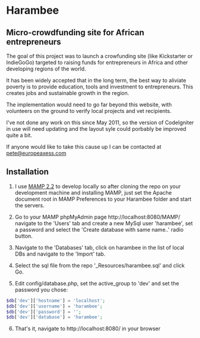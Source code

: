 Harambee
========

## Micro-crowdfunding site for African entrepreneurs ##

The goal of this project was to launch a crowfunding site (like Kickstarter or IndieGoGo) targeted to raising funds for entrepreneurs in Africa and other developing regions of the world.

It has been widely accepted that in the long term, the best way to aliviate poverty is to provide education, tools and investment to entrepreneurs. This creates jobs and sustainable growth in the region.

The implementation would need to go far beyond this website, with volunteers on the ground to verify local projects and vet recipients.

I've not done any work on this since May 2011, so the version of CodeIgniter in use will need updating and the layout syle could porbably be improved quite a bit.

If anyone would like to take this cause up I can be contacted at pete@europeaxess.com

Installation
------------

 1. I use [MAMP 2.2](http://www.mamp.info/en/downloads/) to develop locally so after cloning the repo on your development machine and installing MAMP, just set the Apache document root in MAMP Preferences to your Harambee folder and start the servers.

 2. Go to your MAMP phpMyAdmin page http://localhost:8080/MAMP/ navigate to the 'Users' tab and create a new MySql user 'harambee', set a password and select the 'Create database with same name..' radio button.

 3. Navigate to the 'Databases' tab, click on harambee in the list of local DBs and navigate to the 'Import' tab.

 4. Select the sql file from the repo '_Resources/harambee.sql' and click Go.

 5. Edit config/database.php, set the active_group to 'dev' and set the password you chose:

```php
$db['dev']['hostname'] = 'localhost';
$db['dev']['username'] = 'harambee';
$db['dev']['password'] = '';
$db['dev']['database'] = 'harambee';
```

 6. That's it, navigate to http://localhost:8080/ in your browser
